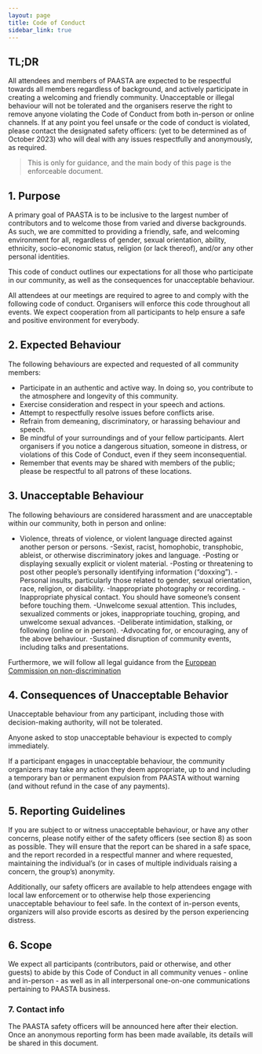 ```yaml
---
layout: page
title: Code of Conduct
sidebar_link: true
---
```


## TL;DR

All attendees and members of PAASTA are expected to be respectful towards all members regardless of background, and actively participate in creating a welcoming and friendly community.
Unacceptable or illegal behaviour will not be tolerated and the organisers reserve the right to remove anyone violating the Code of Conduct from both in-person or online channels.
If at any point you feel unsafe or the code of conduct is violated, please contact the designated safety officers: (yet to be determined as of October 2023) who will deal with any issues respectfully and anonymously, as required.

>This is only for guidance, and the main body of this page is the enforceable document.

## 1. Purpose

A primary goal of PAASTA is to be inclusive to the largest number of contributors and to welcome those from varied and diverse backgrounds. As such, we are committed to providing a friendly, safe, and welcoming environment for all, regardless of gender, sexual orientation, ability, ethnicity, socio-economic status, religion (or lack thereof), and/or any other personal identities.

This code of conduct outlines our expectations for all those who participate in our community, as well as the consequences for unacceptable behaviour.

All attendees at our meetings are required to agree to and comply with the following code of conduct. Organisers will enforce this code throughout all events. We expect cooperation from all participants to help ensure a safe and positive environment for everybody.

## 2. Expected Behaviour

The following behaviours are expected and requested of all community members:

- Participate in an authentic and active way. In doing so, you contribute to the atmosphere and longevity of this community.
- Exercise consideration and respect in your speech and actions.
- Attempt to respectfully resolve issues before conflicts arise.
- Refrain from demeaning, discriminatory, or harassing behaviour and speech.
- Be mindful of your surroundings and of your fellow participants. Alert organisers if you notice a dangerous situation, someone in distress, or violations of this Code of Conduct, even if they seem inconsequential.
- Remember that events may be shared with members of the public; please be respectful to all patrons of these locations.

## 3. Unacceptable Behaviour

The following behaviours are considered harassment and are unacceptable within our community, both in person and online:

- Violence, threats of violence, or violent language directed against another person or persons.
-Sexist, racist, homophobic, transphobic, ableist, or otherwise discriminatory jokes and language.
-Posting or displaying sexually explicit or violent material.
-Posting or threatening to post other people’s personally identifying information (“doxxing”).
-Personal insults, particularly those related to gender, sexual orientation, race, religion, or disability.
-Inappropriate photography or recording.
-Inappropriate physical contact. You should have someone’s consent before touching them.
-Unwelcome sexual attention. This includes, sexualized comments or jokes, inappropriate touching, groping, and unwelcome sexual advances.
-Deliberate intimidation, stalking, or following (online or in person).
-Advocating for, or encouraging, any of the above behaviour.
-Sustained disruption of community events, including talks and presentations.


Furthermore, we will follow all legal guidance from the [European Commission on non-discrimination](https://fra.europa.eu/sites/default/files/fra_uploads/fra-2018-handbook-non-discrimination-law-2018_en.pdf)

## 4. Consequences of Unacceptable Behavior

Unacceptable behaviour from any participant, including those with decision-making authority, will not be tolerated.

Anyone asked to stop unacceptable behaviour is expected to comply immediately.

If a participant engages in unacceptable behaviour, the community organizers may take any action they deem appropriate, up to and including a temporary ban or permanent expulsion from PAASTA without warning (and without refund in the case of any payments).

## 5. Reporting Guidelines

If you are subject to or witness unacceptable behaviour, or have any other concerns, please notify either of the safety officers (see section 8) as soon as possible. They will ensure that the report can be shared in a safe space, and the report recorded in a respectful manner and where requested, maintaining the individual’s (or in cases of multiple individuals raising a concern, the group’s) anonymity. 

Additionally, our safety officers are available to help attendees engage with local law enforcement or to otherwise help those experiencing unacceptable behaviour to feel safe. In the context of in-person events, organizers will also provide escorts as desired by the person experiencing distress.


## 6. Scope

We expect all participants (contributors, paid or otherwise, and other guests) to abide by this Code of Conduct in all community venues - online and in-person - as well as in all interpersonal one-on-one communications pertaining to PAASTA business.

### 7. Contact info

The PAASTA safety officers will be announced here after their election. 
Once an anonymous reporting form has been made available, its details will be shared in this document.
